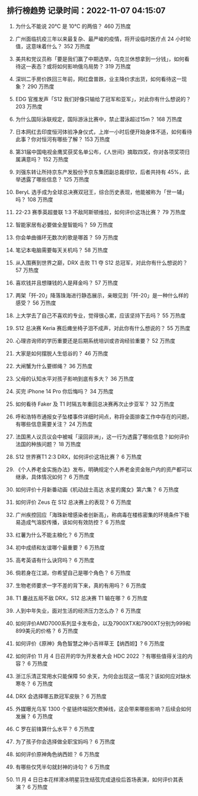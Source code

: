 
## 排行榜趋势 记录时间：2022-11-07 04:15:07
  
  1. 为什么不能说 20℃ 是 10℃ 的两倍？ 460 万热度
    
  2. 广州面临抗疫三年以来最复杂、最严峻的疫情，将开设临时医疗点 24 小时轮值，这意味着什么？ 352 万热度
    
  3. 美共和党议员称「要是我们赢了中期选举，乌克兰休想拿到一分钱」，如何看待这一表态？或将如何影响俄乌局势？ 319 万热度
    
  4. 深圳二手房价跌回三年前，网红盘普跌，业主降价求出货，如何看待这一现象？ 290 万热度
    
  5. EDG 官推发声「S12 我们好像只输给了冠军和亚军」，对此你有什么想说的？ 203 万热度
    
  6. 为什么国际泳联规定，国际游泳比赛中，禁止潜泳超过15m？ 168 万热度
    
  7. 日本网红去印度恒河体验净身仪式，上岸一小时后便开始身体不适，如何看待此事？你对恒河有哪些了解？ 153 万热度
    
  8. 第31届中国电视金鹰奖获奖名单公布，《人世间》摘取四奖，你对各项奖项归属满意吗？ 152 万热度
    
  9. 刘强东转让所持京东产发股份予京东集团副总裁缪钦，后者共持有 45%，此举透露了哪些信息？ 125 万热度
    
  10. BeryL 选手成为全球总决赛双冠王，综合历史表现，他能被称为「世一辅」吗？ 108 万热度
    
  11. 22-23 赛季英超曼联 1:3 不敌阿斯顿维拉，如何评价这场比赛？ 79 万热度
    
  12. 智能家居有必要做全屋智能吗？ 59 万热度
    
  13. 你会单曲循环无数次的歌是哪首？ 59 万热度
    
  14. 笔记本电脑需要每天关机吗？ 58 万热度
    
  15. 从入围赛到世界之巅，DRX 击败 T1 夺 S12 总冠军，对此你有什么想说的？ 57 万热度
    
  16. 喜欢钱并且想赚钱的人是拜金吗？ 57 万热度
    
  17. 两架「歼-20」降落珠海进行静态展示，亲眼见到「歼-20」是一种什么样的感受？ 56 万热度
    
  18. 上大学去了自己不喜欢的专业，觉得很心累，应该坚持下去吗？ 55 万热度
    
  19. S12 总决赛 Keria 赛后瘫坐椅子泪不成声，对此你有什么想说的？ 55 万热度
    
  20. 心理咨询师的学历重要还是后期系统培训或咨询经验重要？ 52 万热度
    
  21. 大家是如何摆脱人生低谷的？ 46 万热度
    
  22. 大闸蟹为什么要绑绳？ 36 万热度
    
  23. 父母的认知水平对孩子影响到底有多大？ 36 万热度
    
  24. 买完 iPhone 14 Pro 你后悔吗？ 34 万热度
    
  25. 如何看待 Faker 及 T1 时隔五年重回总决赛再次止步亚军？ 32 万热度
    
  26. 呼和浩特市通报女子坠楼事件详细时间点，称将全面排查工作中存在的问题，有哪些信息需要关注？ 24 万热度
    
  27. 法国黑人议员议会中被喊「滚回非洲」，这一行为透露了哪些信息？如何评价法国的种族问题？ 18 万热度
    
  28. S12 世界赛T1 2:3 DRX，如何评价这场比赛？ 6 万热度
    
  29. 《个人养老金实施办法》发布，明确规定个人养老金资金账户内的资产都可以继承，具体情况如何？ 6 万热度
    
  30. 如何评价十月新番动画《机动战士高达 水星的魔女》第六集？ 6 万热度
    
  31. 如何评价 Zeus 在 S12 总决赛上的表现？ 6 万热度
    
  32. 广州疾控回应「海珠新增感染者创新高」，称病毒在楼栋密集的环境条件下极易造成气溶胶传播，该如何有效防控？ 6 万热度
    
  33. 红薯为什么不能主粮化？ 6 万热度
    
  34. 初中成绩和友谊哪个最重要？ 6 万热度
    
  35. 高考英语有什么诀窍吗？ 6 万热度
    
  36. 倘若身在江湖，你希望自己是哪个角色？ 6 万热度
    
  37. 生物老师要求一字不差的背下来，真的有用吗？ 6 万热度
    
  38. T1 鏖战五局不敌 DRX，S12 总决赛 T1 输在哪？ 6 万热度
    
  39. 人到中年失业，面对生活的经济压力怎么办？ 6 万热度
    
  40. 如何评价AMD7000系列显卡发布会，以及7900XTX和7900XT分别为999和899美元的价格？ 6 万热度
    
  41. 如何评价《原神》角色智慧之神小吉祥草王【纳西妲】? 6 万热度
    
  42. 如何评价 11 月 4 日召开的华为开发者大会 HDC 2022 ？有哪些值得关注的内容？ 6 万热度
    
  43. 浙江乐清正常用水只能保障 50 余天，为何会出现这一情况？该如何应对缺水寒冬？ 6 万热度
    
  44. DRX 会选择哪五款冠军皮肤？ 6 万热度
    
  45. 外媒曝光乌军 1300 个星链终端因欠费掉线，这会带来哪些影响？后续会如何发展？ 6 万热度
    
  46. C 罗在前锋算什么水平？ 6 万热度
    
  47. 为了孩子你会选择做全职宝妈吗？ 6 万热度
    
  48. 如何评价原神角色纳西妲？ 6 万热度
    
  49. 有哪些仅凭半句就封神的诗句？ 6 万热度
    
  50. 11 月 4 日日本花样滑冰明星羽生结弦完成退役后首场表演，如何评价其表演？ 6 万热度
    